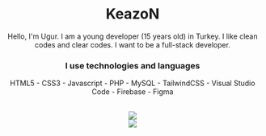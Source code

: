 <div align="center">
  <h1>KeazoN</h1>
  <p>Hello, I'm Ugur. I am a young developer (15 years old) in Turkey. I like clean codes and clear codes. I want to be a full-stack developer.</p>
  <h3>I use technologies and languages</h3>
  <p>HTML5 - CSS3 - Javascript - PHP - MySQL - TailwindCSS - Visual Studio Code - Firebase  - Figma</p>
  <br>
  <img src="https://github-readme-stats.vercel.app/api?username=keazon&show_icons=true&theme=dark" />
  <br>
  <img src="https://github-readme-stats.vercel.app/api/top-langs/?username=keazon&theme=dark" />
</div>
